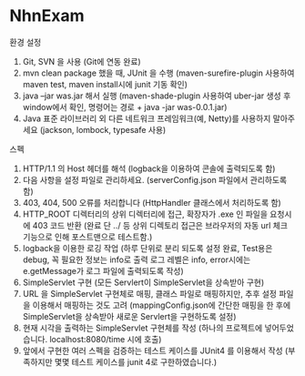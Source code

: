 # NhnExam
환경 설정
1. Git, SVN 을 사용 (Git에 연동 완료)
2. mvn clean package 했을 때, JUnit 을 수행 (maven-surefire-plugin 사용하여 maven test, maven install시에 junit 기동 확인)
3. java –jar was.jar 해서 실행 (maven-shade-plugin 사용하여 uber-jar 생성 후 window에서 확인, 명령어는 경로 + java -jar was-0.0.1.jar)
4. Java 표준 라이브러리 외 다른 네트워크 프레임워크(예, Netty)를 사용하지 말아주세요 (jackson, lombock, typesafe  사용)


스펙
1. HTTP/1.1 의 Host 헤더를 해석 (logback을 이용하여 콘솔에 출력되도록 함) 
2. 다음 사항을 설정 파일로 관리하세요. (serverConfig.json 파일에서 관리하도록 함)
3. 403, 404, 500 오류를 처리합니다 (HttpHandler 클래스에서 처리하도록 함)
4. HTTP_ROOT 디렉터리의 상위 디렉터리에 접근, 확장자가 .exe 인 파일을 요청시에 403 코드 반환 (완료 단 ../ 등 상위 디렉토리 접근은 브라우저의 자동 url 체크 기능으로 인해 포스트맨으로 테스트함.)
5. logback을 이용한 로깅 작업 (하루 단위로 분리 되도록 설정 완료, Test용은 debug, 꼭 필요한 정보는 info로 출력 로그 레벨은 info, 
error시에는 e.getMessage가 로그 파일에 출력되도록 작성)
6. SimpleServlet 구현 (모든 Servlert이 SimpleServlet을 상속받아 구현)
7. URL 을 SimpleServlet 구현체로 매핑, 클래스 파일로 매핑하지만, 추후 설정 파일을 이용해서 매핑하는 것도 고려 (mappingConfig.json에 간단한 매핑을
한 후에 SimpleServlet을 상속받아 새로운 Servlert을 구현하도록 설정)
8. 현재 시각을 출력하는 SimpleServlet 구현체를 작성 (하나의 프로젝트에 넣어두었습니다. localhost:8080/time 시에 호출)
9. 앞에서 구현한 여러 스펙을 검증하는 테스트 케이스를 JUnit4 를 이용해서 작성 (부족하지만 몇몇 테스트 케이스를 junit 4로 구한하였습니다.)



